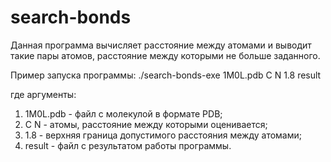 # search-bonds
Данная программа вычисляет расстояние между атомами
и выводит такие пары атомов, расстояние между которыми не больше
заданного. 

Пример запуска программы:
./search-bonds-exe 1M0L.pdb C N 1.8 result 

где аргументы:
1) 1M0L.pdb - файл с молекулой в формате PDB;
2) C N - атомы, расстояние между которыми оценивается;
3) 1.8 - верхняя граница допустимого расстояния между атомами;
4) result - файл с результатом работы программы.
